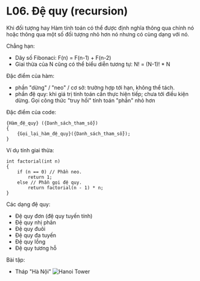 
# L06. Đệ quy (recursion)  

Khi đối tượng hay Hàm tính toán có thể được định nghĩa thông qua chính nó hoặc thông qua một số đối tượng nhỏ hơn nó nhưng có cùng dạng với nó.  

Chẳng hạn: 
- Dãy số Fibonaci: F(n) = F(n-1) + F(n-2)
- Giai thừa của N cũng có thể biểu diễn tương tự:  N! = (N-1)! * N

Đặc điểm của hàm:  
- phần "dừng" / "neo" / cơ sở: trường hợp tới hạn, không thể tách.
- phần đệ quy: khi giá trị tính toán cần thực hiện tiếp; chưa tới điều kiện dừng. Gọi công thức "truy hồi" tính toán "phần" nhỏ hơn

Đặc điểm của code: 
```
{Hàm_đệ_quy} ({Danh_sách_tham_số})
{
    {Gọi_lại_hàm_đệ_quy}({Danh_sách_tham_số});
}
```

Ví dụ tính giai thừa:
```
int factorial(int n)
{
    if (n == 0) // Phần neo.
        return 1;
    else // Phần gọi đệ quy.
        return factorial(n - 1) * n;
}

```

Các dạng đệ quy:  
- Đệ quy đơn (đệ quy tuyến tính)
- Đệ quy nhị phân
- Đệ quy đuôi
- Đệ quy đa tuyến
- Đệ quy lồng
- Đệ quy tương hỗ

Bài tập:  
- Tháp "Hà Nội"
![Hanoi Tower](https://upload.wikimedia.org/wikipedia/commons/6/60/Tower_of_Hanoi_4.gif)  
